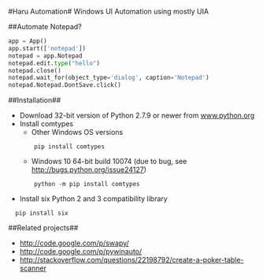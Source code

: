 #Haru Automation#
Windows UI Automation using mostly UIA

##Automate Notepad?
```python
app = App()
app.start(['notepad'])
notepad = app.Notepad
notepad.edit.type("hello")
notepad.close()
notepad.wait_for(object_type='dialog', caption='Notepad')
notepad.Notepad.DontSave.click()
```


##Installation##
* Download 32-bit version of Python 2.7.9 or newer from www.python.org
* Install comtypes
  * Other Windows OS versions
  ```console
      pip install comtypes
  ```
  * Windows 10 64-bit build 10074 (due to bug, see http://bugs.python.org/issue24127)
  ```console
      python -m pip install comtypes
  ```
* Install six Python 2 and 3 compatibility library
```console
  pip install six
```
	
##Related projects##
* http://code.google.com/p/swapy/
* http://code.google.com/p/pywinauto/
* http://stackoverflow.com/questions/22198792/create-a-poker-table-scanner
	
